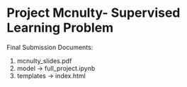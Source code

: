 # Project Mcnulty- Supervised Learning Problem

Final Submission Documents:
1. mcnulty_slides.pdf
2. model -> full_project.ipynb
3. templates -> index.html
